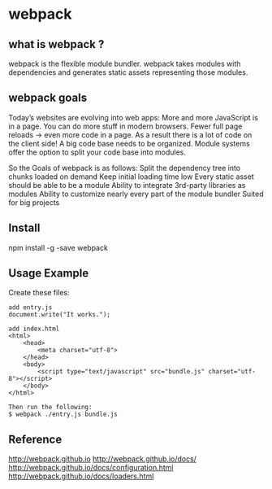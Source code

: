 # webpack

## what is webpack ?

webpack is the flexible module bundler. webpack takes modules with dependencies and generates static assets representing those modules.

## webpack goals

Today’s websites are evolving into web apps:
    More and more JavaScript is in a page.
    You can do more stuff in modern browsers.
    Fewer full page reloads → even more code in a page.
    As a result there is a lot of code on the client side!
A big code base needs to be organized. Module systems offer the option to split your code base into modules.

So the Goals of webpack is as follows:
    Split the dependency tree into chunks loaded on demand
    Keep initial loading time low
    Every static asset should be able to be a module
    Ability to integrate 3rd-party libraries as modules
    Ability to customize nearly every part of the module bundler
    Suited for big projects

## Install

npm install -g -save webpack

## Usage Example

Create these files:

``` JS
add entry.js
document.write("It works.");

add index.html
<html>
    <head>
        <meta charset="utf-8">
    </head>
    <body>
        <script type="text/javascript" src="bundle.js" charset="utf-8"></script>
    </body>
</html>

Then run the following:
$ webpack ./entry.js bundle.js
```

## Reference

http://webpack.github.io
http://webpack.github.io/docs/
http://webpack.github.io/docs/configuration.html
http://webpack.github.io/docs/loaders.html 
